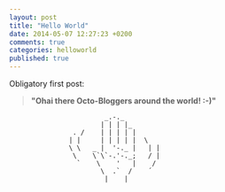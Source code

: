 ```yaml
---
layout: post
title: "Hello World"
date: 2014-05-07 12:27:23 +0200
comments: true
categories: helloworld
published: true
---
```


Obligatory first post: 

> **"Ohai there Octo-Bloggers around the world! :-)"**

```plain Wave your hands! http://www.ascii-art.de/ascii/ghi/hand.txt ASCII hand borrowed from here
                        _.-._
                       | | | |_
                . /    | | | | |
               | |     | | | | |  \
               \ \   _ |  '-._ |   | |
                \    \`\`-.'-._;   / |
                 `    \    '   |    /
                       \  .`  /    ´
                        |    |
```
